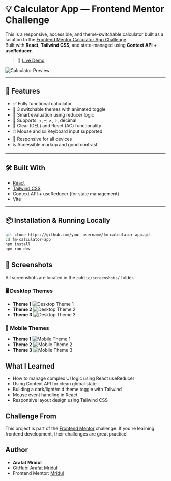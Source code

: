 # 💡 Calculator App — Frontend Mentor Challenge

This is a responsive, accessible, and theme-switchable calculator built as a solution to the [Frontend Mentor Calculator App Challenge](https://www.frontendmentor.io/challenges/calculator-app-9lteq5N29).  
Built with **React**, **Tailwind CSS**, and state-managed using **Context API** + **useReducer**.

> 🔗 [Live Demo](https://fm-calculator-app-mridul.netlify.app/)

![Calculator Preview](/public/preview.jpg)

---

## 🚀 Features

-   ✅ Fully functional calculator
-   🎨 3 switchable themes with animated toggle
-   🧠 Smart evaluation using reducer logic
-   🧮 Supports: +, –, ×, ÷, decimal
-   🧼 Clear (DEL) and Reset (AC) functionality
-   🖱️ Mouse and ⌨️ Keyboard input supported
-   📱 Responsive for all devices
-   ♿ Accessible markup and good contrast

---

## 🛠️ Built With

-   [React](https://reactjs.org/)
-   [Tailwind CSS](https://tailwindcss.com/)
-   Context API + useReducer (for state management)
-   Vite

---

## 📦 Installation & Running Locally

```bash
git clone https://github.com/your-username/fm-calculator-app.git
cd fm-calculator-app
npm install
npm run dev
```

## 📸 Screenshots

All screenshots are located in the `public/screenshots/` folder.

### 🖥️ Desktop Themes

-   **Theme 1**
    ![Desktop Theme 1](./public/screenshots/desktop-design-theme-1.jpg)
-   **Theme 2**
    ![Desktop Theme 2](./public/screenshots/desktop-design-theme-2.jpg)
-   **Theme 3**
    ![Desktop Theme 3](./public/screenshots/desktop-design-theme-3.jpg)

### 📱 Mobile Themes

-   **Theme 1**
    ![Mobile Theme 1](./public/screenshots/mobile-design-theme-1.jpg)
-   **Theme 2**
    ![Mobile Theme 2](./public/screenshots/mobile-design-theme-2.jpg)
-   **Theme 3**
    ![Mobile Theme 3](./public/screenshots/mobile-design-theme-3.jpg)

## What I Learned

-   How to manage complex UI logic using React useReducer
-   Using Context API for clean global state
-   Building a dark/light/mid theme toggle with Tailwind
-   Mouse event handling in React
-   Responsive layout design using Tailwind CSS

## Challenge From

This project is part of the [Frontend Mentor](https://www.frontendmentor.io/) challenge.
If you're learning frontend development, their challenges are great practice!

## Author

-   **Arafat Mridul**
-   GitHub: [Arafat Mridul](https://github.com/ArafatMridul)
-   Frontend Mentor: [Mridul](https://www.frontendmentor.io/profile/ArafatMridul)
